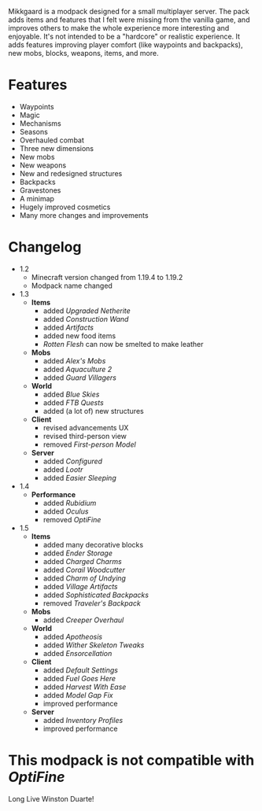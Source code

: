 Mikkgaard is a modpack designed for a small multiplayer server.
The pack adds items and features that I felt were missing from the vanilla game, and improves others to make the whole experience more interesting and enjoyable. It's not intended to be a "hardcore" or realistic experience. It adds features improving player comfort (like waypoints and backpacks), new mobs, blocks, weapons, items, and more.

# Features 
- Waypoints
- Magic
- Mechanisms
- Seasons
- Overhauled combat
- Three new dimensions
- New mobs 
- New weapons
- New and redesigned structures
- Backpacks
- Gravestones
- A minimap
- Hugely improved cosmetics
- Many more changes and improvements

# Changelog 
- 1.2 
	- Minecraft version changed from 1.19.4 to 1.19.2 
	- Modpack name changed 
- 1.3 
	- **Items**
		- added *Upgraded Netherite* 
		- added *Construction Wand*
		- added *Artifacts*
		- added new food items 
		- *Rotten Flesh* can now be smelted to make leather 
	- **Mobs** 
		- added *Alex's Mobs* 
		- added *Aquaculture 2* 
		- added *Guard Villagers* 
	- **World**  
		- added *Blue Skies* 
		- added *FTB Quests* 
		- added (a lot of) new structures 
	- **Client** 
		- revised advancements UX 
		- revised third-person view 
		- removed *First-person Model* 
	- **Server** 
		- added *Configured* 
		- added *Lootr* 
		- added *Easier Sleeping* 
- 1.4 
	- **Performance**
		- added *Rubidium*
		- added *Oculus*
		- removed *OptiFine*
- 1.5 
	- **Items**
		- added many decorative blocks 
		- added *Ender Storage* 
		- added *Charged Charms* 
		- added *Corail Woodcutter* 
		- added *Charm of Undying* 
		- added *Village Artifacts* 
		- added *Sophisticated Backpacks* 
		- removed *Traveler's Backpack* 
	- **Mobs** 
		- added *Creeper Overhaul*
	- **World** 
		- added *Apotheosis* 
		- added *Wither Skeleton Tweaks* 
		- added *Ensorcellation* 
	- **Client** 
		- added *Default Settings* 
		- added *Fuel Goes Here* 
		- added *Harvest With Ease*
		- added *Model Gap Fix*
		- improved performance
	- **Server** 
		- added *Inventory Profiles* 
		- improved performance

# This modpack is not compatible with *OptiFine*

Long Live Winston Duarte! 

